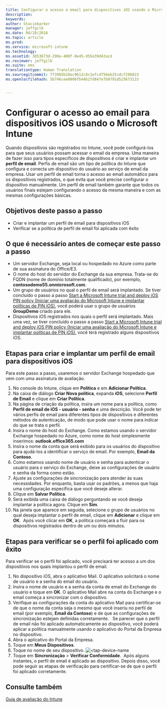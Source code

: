 ```yaml
---
title: Configurar o acesso a email para dispositivos iOS usando o Microsoft Intune | Microsoft Intune
description: 
keywords: 
author: Staciebarker
manager: jeffgilb
ms.date: 04/28/2016
ms.topic: article
ms.prod: 
ms.service: microsoft-intune
ms.technology: 
ms.assetid: 3853673d-290a-400f-8e45-d55e39d42acd
ms.reviewer: jeffgilb
ms.suite: ems
translationtype: Human Translation
ms.sourcegitcommit: 7f3985b10ac9612c8c1efc4756eb25cdcf29b023
ms.openlocfilehash: 5b746cee0806fb44b1fd847efb9791d525673133


---
```


# Configurar o acesso ao email para dispositivos iOS usando o Microsoft Intune
Quando dispositivos são registrados no Intune, você pode configurá-los para que seus usuários possam acessar o email da empresa. Uma maneira de fazer isso para tipos específicos de dispositivos é criar e implantar um **perfil de email**. Perfis de email são um tipo de política do Intune que configura e conecta um dispositivo do usuário ao serviço de email da empresa.
Usar um perfil de email torna o acesso ao email automático para os dispositivos registrados, o que evita que você precise configurar o dispositivo manualmente. Um perfil de email também garante que todos os usuários finais estejam configurando o acesso da mesma maneira e com as mesmas configurações básicas.

## Objetivos deste passo a passo

- Criar e implantar um perfil de email para dispositivos iOS
- Verificar se a política de perfil de email foi aplicada com êxito

## O que é necessário antes de começar este passo a passo

- Um servidor Exchange, seja local ou hospedado no Azure como parte de sua assinatura do Office/E3.
- O nome do host do servidor do Exchange da sua empresa. Trata-se do FQDN (nome de domínio totalmente qualificado), por exemplo, **contosodemo55.onmicrosoft.com**.
- Um grupo de usuários no qual o perfil de email será implantado. Se tiver concluído o passo a passo [Start a Microsoft Intune trial and deploy iOS PIN policy (Iniciar uma avaliação do Microsoft Intune e implantar políticas de PIN iOS)](start-a-microsoft-intune-trial-and-deploy-ios-pin-policy.md), você poderá usar o grupo de usuários **GroupDemo** criado para ele.
- Dispositivos iOS registrados nos quais o perfil será implantado. Mais uma vez, se tiver concluído o passo a passo [Start a Microsoft Intune trial and deploy iOS PIN policy (Iniciar uma avaliação do Microsoft Intune e implantar políticas de PIN iOS)](start-a-microsoft-intune-trial-and-deploy-ios-pin-policy.md), você terá registrado alguns dispositivos iOS.

## Etapas para criar e implantar um perfil de email para dispositivos iOS

Para este passo a passo, usaremos o servidor Exchange hospedado que vem com uma assinatura de avaliação.
1. No console do Intune, clique em **Política** e em **Adicionar Política**.
![<add-policy>](./media/Email-Walkthrough/Email-Walkthrough-1.png)
2. Na caixa de diálogo **Criar Nova política**, expanda **iOS**, selecione **Perfil de Email** e clique em **Criar Política**.
![<ios-email-profile-policy>](./media/Email-Walkthrough/Email-Walkthrough-2.png)
3. Na página de criação da política, insira um nome para a política, como **Perfil de email de iOS - usuário - senha** e uma descrição. Você pode ter vários perfis de email para diferentes tipos de dispositivos e diferentes métodos de autenticação, de modo que pode usar o nome para indicar do que se trata o perfil.
4. Insira o nome do host do Exchange. Como estamos usando o servidor Exchange hospedado no Azure, como nome do host simplesmente inserimos: **outlook.office365.com**
![<add-exchange-host-name>](./media/Email-Walkthrough/Email-Walkthrough-3.png)
5. Insira o nome da conta que será exibido para os usuários do dispositivo para ajudá-los a identificar o serviço de email. Por exemplo, **Email da Contoso**.
6. Como estamos usando nome de usuário e senha para autenticar o usuário para o serviço do Exchange, deixe as configurações de usuário e senha da forma como estão.
7. Ajuste as configurações de sincronização para atender às suas necessidades. Por enquanto, basta usar os padrões, a menos que haja uma configuração específica que você deseje alterar.  
8. Clique em **Salvar Política**.
9. Será exibida uma caixa de diálogo perguntando se você deseja implantar a política agora. Clique em **Sim**.
![<deploy-policy-now-dialog>](./media/Email-Walkthrough/Email-Walkthrough-4.png)
10. Na janela que aparece em seguida, selecione o grupo de usuários no qual deseja implantar o perfil de email, clique em **Adicionar** e clique em **OK**.
![<finish-add-policy>](./media/Email-Walkthrough/Email-Walkthrough-5.png) Após você clicar em **OK**, a política começará a fluir para os dispositivos registrados dentro de um ou dois minutos.

## Etapas para verificar se o perfil foi aplicado com êxito

Para verificar se o perfil foi aplicado, você precisará ter acesso a um dos dispositivos nos quais implantou o perfil de email.
1. No dispositivo iOS, abra o aplicativo Mail.
O aplicativo solicitará o nome de usuário e a senha do email do usuário.
![<verify-policy-add-password>](./media/Email-Walkthrough/Email-Walkthrough-6.png)
2. Insira o nome de usuário e a senha da conta de email do Exchange do usuário e toque em **OK**.
 O aplicativo Mail abre na conta do Exchange e o email começa a sincronizar com o dispositivo.
![<exchange-account-opens>](./media/Email-Walkthrough/Email-Walkthrough-7.png)
3. Verifique as configurações da conta do aplicativo Mail para certificar-se de que o nome da conta seja o mesmo que você inseriu no perfil de email (por exemplo, **Email da Contoso**) e de que as configurações de sincronização estejam definidas corretamente.
![<check-account-settings>](./media/Email-Walkthrough/Email-Walkthrough-8.png)
![<check-email-account-name>](./media/Email-Walkthrough/Email-Walkthrough-9.png) Se parecer que o perfil de email não foi aplicado automaticamente ao dispositivo, você poderá aplicar a política manualmente usando o aplicativo do Portal da Empresa no dispositivo.
1. Abra o aplicativo do Portal da Empresa.
2. Toque em **Meus Dispositivos**.
3. Toque no nome de seu dispositivo.
![<tap-device-name](./media/Email-Walkthrough/Email-Walkthrough-10.png)
4. Toque em **Sincronização** > **Verificar Conformidade**.
![<tap-sync-check-device>](./media/Email-Walkthrough/Email-Walkthrough-11.png) Após alguns instantes, o perfil de email é aplicado ao dispositivo. Depois disso, você pode seguir as etapas de verificação para certificar-se de que o perfil foi aplicado corretamente.

## Consulte também
[Guia de avaliação do Intune](get-started-with-a-30-day-trial-of-microsoft-intune.md)



<!--HONumber=Jun16_HO4-->


